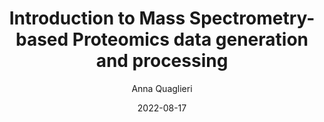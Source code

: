 ---
author: Anna Quaglieri
categories:
- talk
date: "2022-08-17"
date_end: "2022-08-17"
draft: false
event: Seminar
event_url: 
excerpt: Introductory talk to Mass Spectrometry-based Proteomics while visiting Mark Robinson laboratory in the Department of Molecular Life Sciences, University of Zürich.
featured: true
layout: single
links:
- icon: images
  icon_pack: fas
  name: Slides
  url: "/docs/ZurichMS2021.pdf"
location: University of Zürich, Switzerland
show_post_time: false
subtitle: 
title: Introduction to Mass Spectrometry-based Proteomics data generation and processing
---